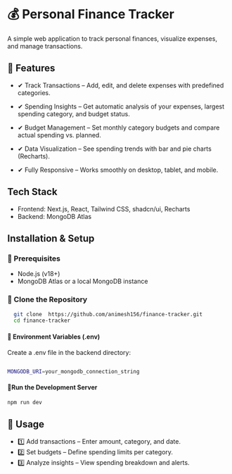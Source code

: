 
# 💰 Personal Finance Tracker
A simple web application to track personal finances, visualize expenses, and manage transactions.


## 🚀 Features

- ✔ Track Transactions – Add, edit, and delete expenses with predefined categories.

- ✔ Spending Insights – Get automatic analysis of your expenses, largest spending category, and budget status.

- ✔ Budget Management – Set monthly category budgets and compare actual spending vs. planned.

- ✔ Data Visualization – See spending trends with bar and pie charts (Recharts).

- ✔ Fully Responsive – Works smoothly on desktop, tablet, and mobile.




## Tech Stack

- Frontend: Next.js, React, Tailwind CSS, shadcn/ui, Recharts
- Backend: MongoDB Atlas





## Installation & Setup

### 🔹 Prerequisites
- Node.js (v18+)
- MongoDB Atlas or a local MongoDB instance


### 🔹 Clone the Repository

```bash
  git clone  https://github.com/animesh156/finance-tracker.git
  cd finance-tracker
```

#### 🔹 Environment Variables (.env)
Create a .env file in the backend directory:

```bash

MONGODB_URI=your_mongodb_connection_string


```





#### 🔹Run the Development Server
```bash
npm run dev
```


## 📌 Usage
- 1️⃣ Add transactions – Enter amount, category, and date.
- 2️⃣ Set budgets – Define spending limits per category.
- 3️⃣ Analyze insights – View spending breakdown and alerts.






